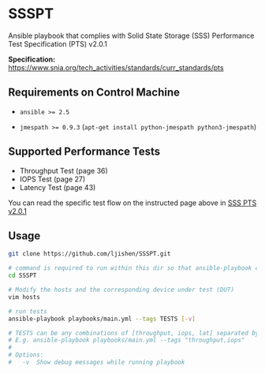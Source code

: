 # SSSPT

Ansible playbook that complies with Solid State Storage (SSS) Performance Test Specification (PTS) v2.0.1

**Specification:** https://www.snia.org/tech_activities/standards/curr_standards/pts


## Requirements on Control Machine

- `ansible >= 2.5`
<!--
need to install "jmespath" prior to running json_query filter
https://github.com/elastic/ansible-elasticsearch/issues/321

Flag python-jmespath as PPA dependency
https://github.com/ansible/ansible/issues/24319
-->
- `jmespath >= 0.9.3` (`apt-get install python-jmespath python3-jmespath`)


## Supported Performance Tests

- Throughput Test (page 36)
- IOPS Test (page 27)
- Latency Test (page 43)

You can read the specific test flow on the instructed page above in [SSS PTS v2.0.1](https://www.snia.org/sites/default/files/technical_work/PTS/SSS_PTS_2.0.1.pdf)


## Usage

```bash
git clone https://github.com/ljishen/SSSPT.git

# command is required to run within this dir so that ansible-playbook can see ansible.cfg
cd SSSPT

# Modify the hosts and the corresponding device under test (DUT)
vim hosts

# run tests
ansible-playbook playbooks/main.yml --tags TESTS [-v]

# TESTS can be any combinations of [throughput, iops, lat] separated by comma.
# E.g. ansible-playbook playbooks/main.yml --tags "throughput,iops"
#
# Options:
#   -v  Show debug messages while running playbook
```
